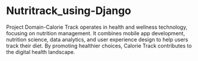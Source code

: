 # Nutritrack_using-Django
Project Domain-Calorie Track operates in health and wellness technology, focusing on nutrition management. It combines mobile app development, nutrition science, data analytics, and user experience design to help users track their diet. By promoting healthier choices, Calorie Track contributes to the digital health landscape.
